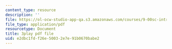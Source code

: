 ```yaml
---
content_type: resource
description: ''
file: https://ol-ocw-studio-app-qa.s3.amazonaws.com/courses/9-00sc-introduction-to-psychology-fall-2011/e2dbc1fdf26e50032e7e91b0670babe2_gRe7dy2HSTg.pdf
file_type: application/pdf
resourcetype: Document
title: 3play pdf file
uid: e2dbc1fd-f26e-5003-2e7e-91b0670babe2
---
```

